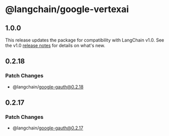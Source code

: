 # @langchain/google-vertexai

## 1.0.0

This release updates the package for compatibility with LangChain v1.0. See the v1.0 [release notes](https://docs.langchain.com/oss/javascript/releases/langchain-v1) for details on what's new.

## 0.2.18

### Patch Changes

- @langchain/google-gauth@0.2.18

## 0.2.17

### Patch Changes

- @langchain/google-gauth@0.2.17
